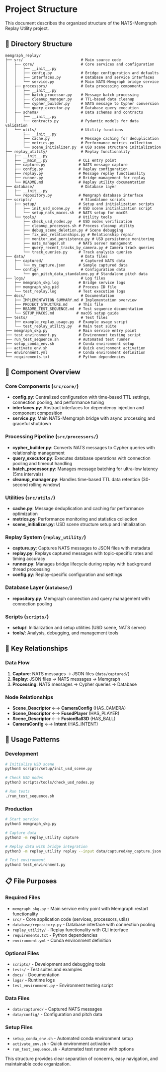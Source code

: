 # Project Structure

This document describes the organized structure of the NATS-Memgraph Replay Utility project.

## 📁 Directory Structure

```
memgraph_replay/
├── src/                          # Main source code
│   ├── core/                     # Core services and configuration
│   │   ├── __init__.py
│   │   ├── config.py             # Bridge configuration and defaults
│   │   ├── interfaces.py         # Database and service interfaces
│   │   └── service.py            # Main NATS-Memgraph bridge service
│   ├── processors/               # Data processing components
│   │   ├── __init__.py
│   │   ├── batch_processor.py    # Message batch processing
│   │   ├── cleanup_manager.py    # TTL-based data cleanup
│   │   ├── cypher_builder.py     # NATS message to Cypher conversion
│   │   └── query_executor.py     # Database query execution
│   ├── schema/                   # Data schemas and contracts
│   │   ├── __init__.py
│   │   └── contracts.py          # Pydantic models for data validation
│   └── utils/                    # Utility functions
│       ├── __init__.py
│       ├── cache.py              # Message caching for deduplication
│       ├── metrics.py            # Performance metrics collection
│       └── scene_initializer.py  # USD scene structure initialization
├── replay_utility/               # Replay functionality
│   ├── __init__.py
│   ├── __main__.py              # CLI entry point
│   ├── capture.py               # NATS message capture
│   ├── config.py                # Replay configuration
│   ├── replay.py                # Message replay functionality
│   ├── runner.py                # Bridge management for replay
│   └── README.md                # Replay utility documentation
├── database/                     # Database layer
│   ├── __init__.py
│   └── repository.py            # Memgraph database interface
├── scripts/                      # Standalone scripts
│   ├── setup/                   # Setup and initialization scripts
│   │   ├── init_usd_scene.py    # USD scene initialization script
│   │   └── setup_nats_macos.sh  # NATS setup for macOS
│   └── tools/                   # Utility tools
│       ├── check_usd_nodes.py   # USD nodes verification
│       ├── cleanup_processes.sh # Process cleanup utility
│       ├── debug_scene_deletion.py # Scene debugging
│       ├── fix_usd_relationships.py # Relationship repair
│       ├── monitor_usd_persistence.py # USD persistence monitoring
│       ├── nats_manager.sh      # NATS server management
│       ├── query_recent_tracks_by_camera.py # Camera track queries
│       └── track_queries.py     # Track analysis queries
├── data/                         # Data files
│   ├── captured/                 # Captured NATS data
│   │   └── my_capture.json      # Sample captured data
│   └── config/                   # Configuration data
│       └── gen_pitch_data_standalone.py # Standalone pitch data
├── logs/                         # Log files
│   ├── memgraph_skg.log         # Bridge service logs
│   ├── memgraph_skg.pid         # Process ID file
│   └── test_replay.log          # Test execution logs
├── docs/                         # Documentation
│   ├── IMPLEMENTATION_SUMMARY.md # Implementation overview
│   ├── PROJECT_STRUCTURE.md     # This file
│   ├── README_TEST_SEQUENCE.md  # Test sequence documentation
│   └── SETUP_MACOS.md          # macOS setup guide
├── tests/                        # Test files
│   ├── example_replay_usage.py  # Example usage script
│   └── test_replay_utility.py   # Main test suite
├── memgraph_skg.py              # Main service entry point
├── test_environment.py          # Environment testing script
├── run_test_sequence.sh         # Automated test runner
├── setup_conda_env.sh           # Conda environment setup
├── activate_env.sh              # Quick environment activation
├── environment.yml              # Conda environment definition
└── requirements.txt             # Python dependencies
```

## 🎯 Component Overview

### Core Components (`src/core/`)
- **config.py**: Centralized configuration with time-based TTL settings, connection pooling, and performance tuning
- **interfaces.py**: Abstract interfaces for dependency injection and component composition
- **service.py**: Main NATS-Memgraph bridge with async processing and graceful shutdown

### Processing Pipeline (`src/processors/`)
- **cypher_builder.py**: Converts NATS messages to Cypher queries with relationship management
- **query_executor.py**: Executes database operations with connection pooling and timeout handling
- **batch_processor.py**: Manages message batching for ultra-low latency (5ms intervals)
- **cleanup_manager.py**: Handles time-based TTL data retention (30-second rolling window)

### Utilities (`src/utils/`)
- **cache.py**: Message deduplication and caching for performance optimization
- **metrics.py**: Performance monitoring and statistics collection
- **scene_initializer.py**: USD scene structure setup and initialization

### Replay System (`replay_utility/`)
- **capture.py**: Captures NATS messages to JSON files with metadata
- **replay.py**: Replays captured messages with topic-specific rates and timing accuracy
- **runner.py**: Manages bridge lifecycle during replay with background thread processing
- **config.py**: Replay-specific configuration and settings

### Database Layer (`database/`)
- **repository.py**: Memgraph connection and query management with connection pooling

### Scripts (`scripts/`)
- **setup/**: Initialization and setup utilities (USD scene, NATS server)
- **tools/**: Analysis, debugging, and management tools

## 🔗 Key Relationships

### Data Flow
1. **Capture**: NATS messages → JSON files (`data/captured/`)
2. **Replay**: JSON files → NATS messages → Memgraph
3. **Processing**: NATS messages → Cypher queries → Database

### Node Relationships
- **Scene_Descriptor** ←→ **CameraConfig** (HAS_CAMERA)
- **Scene_Descriptor** ←→ **FusedPlayer** (HAS_PLAYER)
- **Scene_Descriptor** ←→ **FusionBall3D** (HAS_BALL)
- **CameraConfig** ←→ **Intent** (HAS_INTENT)

## 🚀 Usage Patterns

### Development
```bash
# Initialize USD scene
python3 scripts/setup/init_usd_scene.py

# Check USD nodes
python3 scripts/tools/check_usd_nodes.py

# Run tests
./run_test_sequence.sh
```

### Production
```bash
# Start service
python3 memgraph_skg.py

# Capture data
python3 -m replay_utility capture

# Replay data with bridge integration
python3 -m replay_utility replay --input data/captured/my_capture.json

# Test environment
python3 test_environment.py
```

## 📋 File Purposes

### Required Files
- `memgraph_skg.py` - Main service entry point with Memgraph restart functionality
- `src/` - Core application code (services, processors, utils)
- `database/repository.py` - Database interface with connection pooling
- `replay_utility/` - Replay functionality with CLI interface
- `requirements.txt` - Python dependencies
- `environment.yml` - Conda environment definition

### Optional Files
- `scripts/` - Development and debugging tools
- `tests/` - Test suites and examples
- `docs/` - Documentation
- `logs/` - Runtime logs
- `test_environment.py` - Environment testing script

### Data Files
- `data/captured/` - Captured NATS messages
- `data/config/` - Configuration and pitch data

### Setup Files
- `setup_conda_env.sh` - Automated conda environment setup
- `activate_env.sh` - Quick environment activation
- `run_test_sequence.sh` - Automated test runner with options

This structure provides clear separation of concerns, easy navigation, and maintainable code organization.
